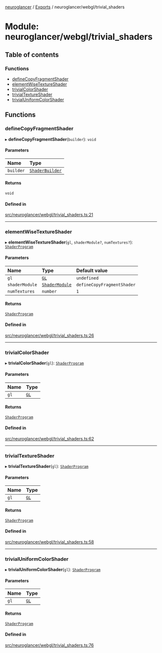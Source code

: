 [neuroglancer](../README.md) / [Exports](../modules.md) / neuroglancer/webgl/trivial\_shaders

# Module: neuroglancer/webgl/trivial\_shaders

## Table of contents

### Functions

- [defineCopyFragmentShader](neuroglancer_webgl_trivial_shaders.md#definecopyfragmentshader)
- [elementWiseTextureShader](neuroglancer_webgl_trivial_shaders.md#elementwisetextureshader)
- [trivialColorShader](neuroglancer_webgl_trivial_shaders.md#trivialcolorshader)
- [trivialTextureShader](neuroglancer_webgl_trivial_shaders.md#trivialtextureshader)
- [trivialUniformColorShader](neuroglancer_webgl_trivial_shaders.md#trivialuniformcolorshader)

## Functions

### defineCopyFragmentShader

▸ **defineCopyFragmentShader**(`builder`): `void`

#### Parameters

| Name | Type |
| :------ | :------ |
| `builder` | [`ShaderBuilder`](../classes/neuroglancer_webgl_shader.ShaderBuilder.md) |

#### Returns

`void`

#### Defined in

[src/neuroglancer/webgl/trivial_shaders.ts:21](https://github.com/ActiveBrainAtlas2/neuroglancer/blob/91617476/src/neuroglancer/webgl/trivial_shaders.ts#L21)

___

### elementWiseTextureShader

▸ **elementWiseTextureShader**(`gl`, `shaderModule?`, `numTextures?`): [`ShaderProgram`](../classes/neuroglancer_webgl_shader.ShaderProgram.md)

#### Parameters

| Name | Type | Default value |
| :------ | :------ | :------ |
| `gl` | [`GL`](../interfaces/neuroglancer_webgl_context.GL.md) | `undefined` |
| `shaderModule` | [`ShaderModule`](neuroglancer_webgl_shader.md#shadermodule) | `defineCopyFragmentShader` |
| `numTextures` | `number` | `1` |

#### Returns

[`ShaderProgram`](../classes/neuroglancer_webgl_shader.ShaderProgram.md)

#### Defined in

[src/neuroglancer/webgl/trivial_shaders.ts:26](https://github.com/ActiveBrainAtlas2/neuroglancer/blob/91617476/src/neuroglancer/webgl/trivial_shaders.ts#L26)

___

### trivialColorShader

▸ **trivialColorShader**(`gl`): [`ShaderProgram`](../classes/neuroglancer_webgl_shader.ShaderProgram.md)

#### Parameters

| Name | Type |
| :------ | :------ |
| `gl` | [`GL`](../interfaces/neuroglancer_webgl_context.GL.md) |

#### Returns

[`ShaderProgram`](../classes/neuroglancer_webgl_shader.ShaderProgram.md)

#### Defined in

[src/neuroglancer/webgl/trivial_shaders.ts:62](https://github.com/ActiveBrainAtlas2/neuroglancer/blob/91617476/src/neuroglancer/webgl/trivial_shaders.ts#L62)

___

### trivialTextureShader

▸ **trivialTextureShader**(`gl`): [`ShaderProgram`](../classes/neuroglancer_webgl_shader.ShaderProgram.md)

#### Parameters

| Name | Type |
| :------ | :------ |
| `gl` | [`GL`](../interfaces/neuroglancer_webgl_context.GL.md) |

#### Returns

[`ShaderProgram`](../classes/neuroglancer_webgl_shader.ShaderProgram.md)

#### Defined in

[src/neuroglancer/webgl/trivial_shaders.ts:58](https://github.com/ActiveBrainAtlas2/neuroglancer/blob/91617476/src/neuroglancer/webgl/trivial_shaders.ts#L58)

___

### trivialUniformColorShader

▸ **trivialUniformColorShader**(`gl`): [`ShaderProgram`](../classes/neuroglancer_webgl_shader.ShaderProgram.md)

#### Parameters

| Name | Type |
| :------ | :------ |
| `gl` | [`GL`](../interfaces/neuroglancer_webgl_context.GL.md) |

#### Returns

[`ShaderProgram`](../classes/neuroglancer_webgl_shader.ShaderProgram.md)

#### Defined in

[src/neuroglancer/webgl/trivial_shaders.ts:76](https://github.com/ActiveBrainAtlas2/neuroglancer/blob/91617476/src/neuroglancer/webgl/trivial_shaders.ts#L76)
